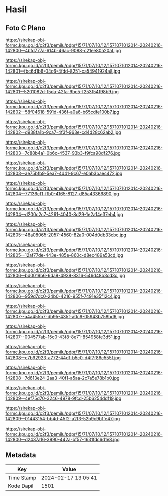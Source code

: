 # Hasil

## Foto C Plano

https://sirekap-obj-formc.kpu.go.id/c2f3/pemilu/pdpr/15/71/07/10/12/1571071012014-20240216-142800--4bfd777a-614b-46ac-9088-c21ee80a20af.jpg

https://sirekap-obj-formc.kpu.go.id/c2f3/pemilu/pdpr/15/71/07/10/12/1571071012014-20240216-142801--fbc6d1b6-04c6-4fdd-8251-ca54941924a8.jpg

https://sirekap-obj-formc.kpu.go.id/c2f3/pemilu/pdpr/15/71/07/10/12/1571071012014-20240216-142801--5201082d-f5da-42fa-9bc5-f253f54f98b9.jpg

https://sirekap-obj-formc.kpu.go.id/c2f3/pemilu/pdpr/15/71/07/10/12/1571071012014-20240216-142802--58f04618-591d-436f-a0a6-b65cdfe100b7.jpg

https://sirekap-obj-formc.kpu.go.id/c2f3/pemilu/pdpr/15/71/07/10/12/1571071012014-20240216-142802--d938fa1b-9ca7-4f3f-963e-cd4d28c62ab2.jpg

https://sirekap-obj-formc.kpu.go.id/c2f3/pemilu/pdpr/15/71/07/10/12/1571071012014-20240216-142803--7c88b4a1-0b6c-4537-93b3-f9fca98df276.jpg

https://sirekap-obj-formc.kpu.go.id/c2f3/pemilu/pdpr/15/71/07/10/12/1571071012014-20240216-142803--ae75bfb9-5ea7-4d41-9c67-e0ab3baec472.jpg

https://sirekap-obj-formc.kpu.go.id/c2f3/pemilu/pdpr/15/71/07/10/12/1571071012014-20240216-142804--77136cf1-ffb0-4165-8127-d85a43366890.jpg

https://sirekap-obj-formc.kpu.go.id/c2f3/pemilu/pdpr/15/71/07/10/12/1571071012014-20240216-142804--d200c2c7-4261-4040-8d29-1e2a14e37eb4.jpg

https://sirekap-obj-formc.kpu.go.id/c2f3/pemilu/pdpr/15/71/07/10/12/1571071012014-20240216-142805--48a08065-2057-4560-82a0-004d0db33cbc.jpg

https://sirekap-obj-formc.kpu.go.id/c2f3/pemilu/pdpr/15/71/07/10/12/1571071012014-20240216-142805--12af77de-443e-485e-860c-d8ec489a53cd.jpg

https://sirekap-obj-formc.kpu.go.id/c2f3/pemilu/pdpr/15/71/07/10/12/1571071012014-20240216-142806--bd0019b6-6da9-4939-8316-546d48b3cd3c.jpg

https://sirekap-obj-formc.kpu.go.id/c2f3/pemilu/pdpr/15/71/07/10/12/1571071012014-20240216-142806--959d7dc0-24b0-4216-955f-7491e35f12c4.jpg

https://sirekap-obj-formc.kpu.go.id/c2f3/pemilu/pdpr/15/71/07/10/12/1571071012014-20240216-142807--a4a455b7-db95-435f-a0c9-05943b758bd6.jpg

https://sirekap-obj-formc.kpu.go.id/c2f3/pemilu/pdpr/15/71/07/10/12/1571071012014-20240216-142807--004577ab-15c0-43f8-8e71-854958fe3d51.jpg

https://sirekap-obj-formc.kpu.go.id/c2f3/pemilu/pdpr/15/71/07/10/12/1571071012014-20240216-142808--c7b92923-a772-44df-b5c0-d4f7f86c555f.jpg

https://sirekap-obj-formc.kpu.go.id/c2f3/pemilu/pdpr/15/71/07/10/12/1571071012014-20240216-142808--7d613e24-2aa3-40f1-a5aa-2c7a5e78b1b0.jpg

https://sirekap-obj-formc.kpu.go.id/c2f3/pemilu/pdpr/15/71/07/10/12/1571071012014-20240216-142809--4ef75d70-3246-4978-9fcd-25b6254ddf19.jpg

https://sirekap-obj-formc.kpu.go.id/c2f3/pemilu/pdpr/15/71/07/10/12/1571071012014-20240216-142809--01443154-bb4d-45f2-a2f3-52b9c9b1fe47.jpg

https://sirekap-obj-formc.kpu.go.id/c2f3/pemilu/pdpr/15/71/07/10/12/1571071012014-20240216-142800--d2437a16-3990-442a-bf57-1631fdc6d1e8.jpg


## Metadata

| Key        | Value               |
| ---------- | ------------------- |
| Time Stamp | 2024-02-17 13:05:41 |
| Kode Dapil | 1501                |



